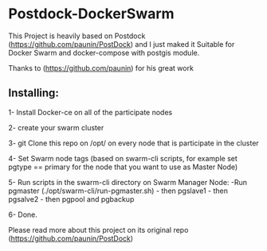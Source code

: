# Postdock-DockerSwarm
This Project is heavily based on Postdock (https://github.com/paunin/PostDock) and I just maked it Suitable for Docker Swarm and docker-compose with postgis module.

Thanks to (https://github.com/paunin) for his great work


## Installing:

1- Install Docker-ce on all of the participate nodes

2- create your swarm cluster

3- git Clone this repo on /opt/   on every node that is participate in the cluster

4- Set Swarm node tags (based on swarm-cli scripts, for example set pgtype == primary for the node that you want to use as Master Node)

5- Run scripts in the swarm-cli directory on Swarm Manager Node:
    -Run pgmaster (./opt/swarm-cli/run-pgmaster.sh)
    - then pgslave1
    - then pgsalve2
    - then pgpool and pgbackup
    
6- Done.

Please read more about this project on its original repo  (https://github.com/paunin/PostDock)


